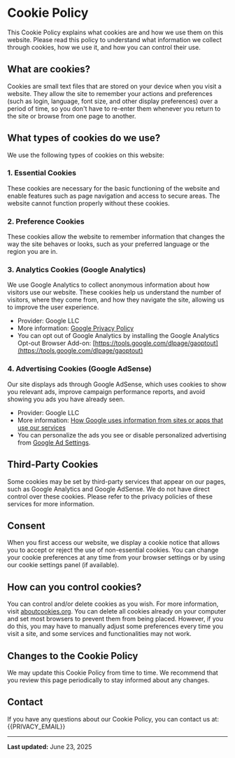 # Cookie Policy

This Cookie Policy explains what cookies are and how we use them on this website. Please read this policy to understand what information we collect through cookies, how we use it, and how you can control their use.

## What are cookies?

Cookies are small text files that are stored on your device when you visit a website. They allow the site to remember your actions and preferences (such as login, language, font size, and other display preferences) over a period of time, so you don't have to re-enter them whenever you return to the site or browse from one page to another.

## What types of cookies do we use?

We use the following types of cookies on this website:

### 1. Essential Cookies

These cookies are necessary for the basic functioning of the website and enable features such as page navigation and access to secure areas. The website cannot function properly without these cookies.

### 2. Preference Cookies

These cookies allow the website to remember information that changes the way the site behaves or looks, such as your preferred language or the region you are in.

### 3. Analytics Cookies (Google Analytics)

We use Google Analytics to collect anonymous information about how visitors use our website. These cookies help us understand the number of visitors, where they come from, and how they navigate the site, allowing us to improve the user experience.

- Provider: Google LLC
- More information: [Google Privacy Policy](https://policies.google.com/privacy)
- You can opt out of Google Analytics by installing the Google Analytics Opt-out Browser Add-on: [https://tools.google.com/dlpage/gaoptout](https://tools.google.com/dlpage/gaoptout)

### 4. Advertising Cookies (Google AdSense)

Our site displays ads through Google AdSense, which uses cookies to show you relevant ads, improve campaign performance reports, and avoid showing you ads you have already seen.

- Provider: Google LLC
- More information: [How Google uses information from sites or apps that use our services](https://policies.google.com/technologies/partner-sites)
- You can personalize the ads you see or disable personalized advertising from [Google Ad Settings](https://adssettings.google.com/).

## Third-Party Cookies

Some cookies may be set by third-party services that appear on our pages, such as Google Analytics and Google AdSense. We do not have direct control over these cookies. Please refer to the privacy policies of these services for more information.

## Consent

When you first access our website, we display a cookie notice that allows you to accept or reject the use of non-essential cookies. You can change your cookie preferences at any time from your browser settings or by using our cookie settings panel (if available).

## How can you control cookies?

You can control and/or delete cookies as you wish. For more information, visit [aboutcookies.org](https://www.aboutcookies.org/). You can delete all cookies already on your computer and set most browsers to prevent them from being placed. However, if you do this, you may have to manually adjust some preferences every time you visit a site, and some services and functionalities may not work.

## Changes to the Cookie Policy

We may update this Cookie Policy from time to time. We recommend that you review this page periodically to stay informed about any changes.

## Contact

If you have any questions about our Cookie Policy, you can contact us at: {{PRIVACY_EMAIL}}

---

**Last updated:** June 23, 2025
